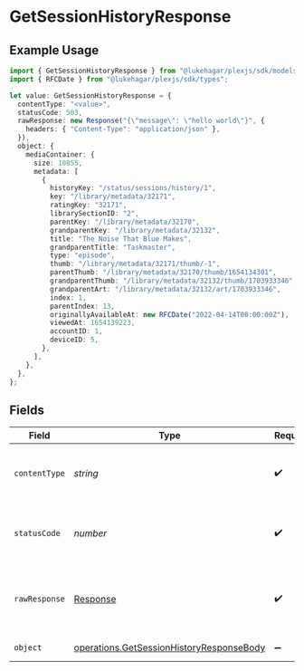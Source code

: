 # GetSessionHistoryResponse

## Example Usage

```typescript
import { GetSessionHistoryResponse } from "@lukehagar/plexjs/sdk/models/operations";
import { RFCDate } from "@lukehagar/plexjs/sdk/types";

let value: GetSessionHistoryResponse = {
  contentType: "<value>",
  statusCode: 503,
  rawResponse: new Response("{\"message\": \"hello world\"}", {
    headers: { "Content-Type": "application/json" },
  }),
  object: {
    mediaContainer: {
      size: 10855,
      metadata: [
        {
          historyKey: "/status/sessions/history/1",
          key: "/library/metadata/32171",
          ratingKey: "32171",
          librarySectionID: "2",
          parentKey: "/library/metadata/32170",
          grandparentKey: "/library/metadata/32132",
          title: "The Noise That Blue Makes",
          grandparentTitle: "Taskmaster",
          type: "episode",
          thumb: "/library/metadata/32171/thumb/-1",
          parentThumb: "/library/metadata/32170/thumb/1654134301",
          grandparentThumb: "/library/metadata/32132/thumb/1703933346",
          grandparentArt: "/library/metadata/32132/art/1703933346",
          index: 1,
          parentIndex: 13,
          originallyAvailableAt: new RFCDate("2022-04-14T00:00:00Z"),
          viewedAt: 1654139223,
          accountID: 1,
          deviceID: 5,
        },
      ],
    },
  },
};
```

## Fields

| Field                                                                                                       | Type                                                                                                        | Required                                                                                                    | Description                                                                                                 |
| ----------------------------------------------------------------------------------------------------------- | ----------------------------------------------------------------------------------------------------------- | ----------------------------------------------------------------------------------------------------------- | ----------------------------------------------------------------------------------------------------------- |
| `contentType`                                                                                               | *string*                                                                                                    | :heavy_check_mark:                                                                                          | HTTP response content type for this operation                                                               |
| `statusCode`                                                                                                | *number*                                                                                                    | :heavy_check_mark:                                                                                          | HTTP response status code for this operation                                                                |
| `rawResponse`                                                                                               | [Response](https://developer.mozilla.org/en-US/docs/Web/API/Response)                                       | :heavy_check_mark:                                                                                          | Raw HTTP response; suitable for custom response parsing                                                     |
| `object`                                                                                                    | [operations.GetSessionHistoryResponseBody](../../../sdk/models/operations/getsessionhistoryresponsebody.md) | :heavy_minus_sign:                                                                                          | List of Plex Sessions                                                                                       |